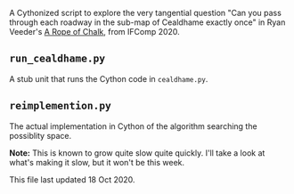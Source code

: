 A Cythonized script to explore the very tangential question "Can you pass through each roadway in the sub-map of Cealdhame exactly once" in Ryan Veeder's [A Rope of Chalk](https://ifdb.tads.org/viewgame?id=l4ziasab1x8t799c), from IFComp 2020.

## `run_cealdhame.py`
A stub unit that runs the Cython code in `cealdhame.py`.

## `reimplemention.py`
The actual implementation in Cython of the algorithm searching the possiblity space.

**Note:** This is known to grow quite slow quite quickly. I'll take a look at what's making it slow, but it won't be this week.

<footer>This file last updated 18 Oct 2020.</footer>

